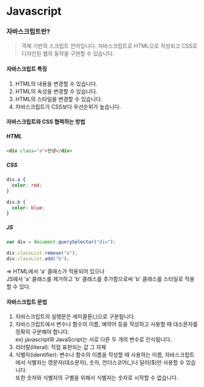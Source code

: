 # Javascript

### 자바스크립트란?

> 객체 기반의 스크립트 언어입니다. 자바스크립트로 HTML으로 작성되고 CSS로 디자인된 웹의 동작을 구현할 수 있습니다.

#### 자바스크립트 특징

1. HTML의 내용을 변경할 수 있습니다.
2. HTML의 속성을 변경할 수 있습니다.
3. HTML의 스타일을 변경할 수 있습니다.
4. 자바스크립트가 CSS보다 우선순위가 높습니다.

#### 자바스크립트와 CSS 협력하는 방법

##### HTML

```html
<div class="a">안녕</div>
```

##### CSS

```css
div.a {
  color: red;
}

div.b {
  color: blue;
}
```

##### JS

```js
var div = document.querySelector("div");

div.classList.remove("a");
div.classList.add("b");
```

=> HTML에서 'a' 클래스가 적용되어 있으나<br> JS에서 'a' 클래스를 제거하고 'b' 클래스를 추가함으로써 'b' 클래스를 스타일로 적용할 수 있다.

#### 자바스크립트 문법

1. 자바스크립트의 실행문은 세미콜론(;)으로 구분됩니다.
2. 자바스크립트에서 변수나 함수의 이름, 예약어 등을 작성하고 사용할 때 대소문자를 정확히 구분해야 합니다.<br>
   ex) javascript와 JavaScript는 서로 다른 두 개의 변수로 인식됩니다.
3. 리터럴(literal): 직접 표현되는 값 그 자체
4. 식별자(identifier): 변수나 함수의 이름을 작성할 때 사용하는 이름, 자바스크립트에서 식별자는 영문자(대소문자), 숫자, 언더스코어(\_)나 달러($)만 사용할 수 있습니다.<br>
   또한 숫자와 식별자의 구별을 위해서 식별자는 숫자로 시작할 수 없습니다.
